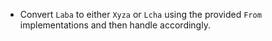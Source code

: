 
- Convert `Laba` to either `Xyza` or `Lcha` using the provided `From` implementations and then handle accordingly.
